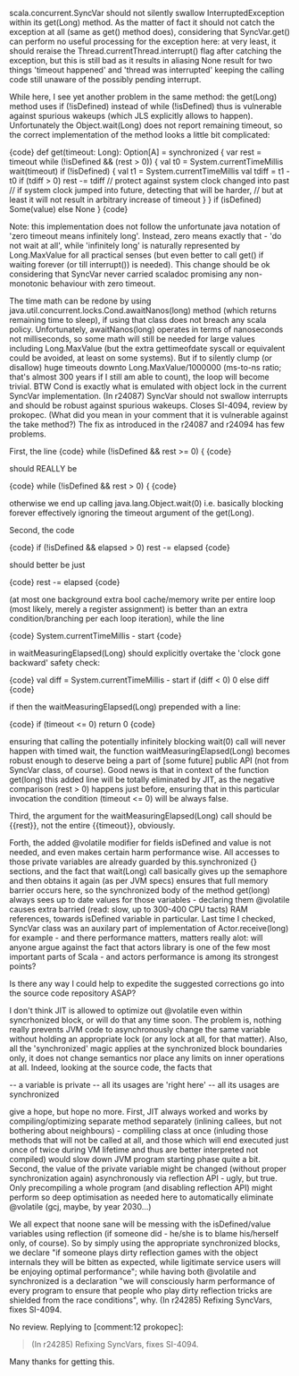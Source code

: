 scala.concurrent.SyncVar should not silently swallow InterruptedException within its get(Long) method. As the matter of fact it should not catch the exception at all (same as get() method does), considering that SyncVar.get() can perform no useful processing for the exception here: at very least, it should reraise the Thread.currentThread.interrupt() flag after catching the exception, but this is still bad as it results in aliasing None result for two things 'timeout happened' and 'thread was interrupted' keeping the calling code still unaware of the possibly pending interrupt.

While here, I see yet another problem in the same method: the get(Long) method uses if (!isDefined) instead of while (!isDefined) thus is vulnerable against spurious wakeups (which JLS explicitly allows to happen). Unfortunately the Object.wait(Long) does not report remaining timeout, so the correct implementation of the method looks a little bit complicated:

{code}
def get(timeout: Long): Option[A] = synchronized {
	var rest = timeout
	while (!isDefined && (rest > 0)) {
		val t0 = System.currentTimeMillis
		wait(timeout)
		if (!isDefined) {
			val t1 = System.currentTimeMillis
			val tdiff = t1 - t0
			if (tdiff > 0) rest -= tdiff // protect against system clock changed into past
			// if system clock jumped into future, detecting that will be harder,
			// but at least it will not result in arbitrary increase of timeout
		}
	}
	if (isDefined) Some(value)
	else None
}
{code}

Note: this implementation does not follow the unfortunate java notation of 'zero timeout means infinitely long'. Instead, zero means exactly that - 'do not wait at all', while 'infinitely long' is naturally represented by Long.MaxValue for all practical senses (but even better to call get() if waiting forever (or till interrupt()) is needed). This change should be ok considering that SyncVar never carried scaladoc promising any non-monotonic behaviour with zero timeout.

The time math can be redone by using java.util.concurrent.locks.Cond.awaitNanos(long) method (which returns remaining time to sleep), if using that class does not breach any scala policy. Unfortunately, awaitNanos(long) operates in terms of nanoseconds not milliseconds, so some math will still be needed for large values including Long.MaxValue (but the extra gettimeofdate syscall or equivalent could be avoided, at least on some systems). But if to silently clump (or disallow) huge timeouts downto Long.MaxValue/1000000 (ms-to-ns ratio; that's almost 300 years if I still am able to count), the loop will become trivial. BTW Cond is exactly what is emulated with object lock in the current SyncVar implementation.
(In r24087) SyncVar should not swallow interrupts and should be robust
against spurious wakeups.  Closes SI-4094, review by prokopec.
(What did you mean in your comment that it is vulnerable
against the take method?)
The fix as introduced in the r24087 and r24094 has few problems.

First, the line
{code}
	while (!isDefined && rest >= 0) {
{code}

should REALLY be

{code}
	while (!isDefined && rest > 0) {
{code}

otherwise we end up calling java.lang.Object.wait(0) i.e. basically blocking forever effectively ignoring the timeout argument of the get(Long).

Second, the code

{code}
		if (!isDefined && elapsed > 0)
			rest -= elapsed
{code}

should better be just

{code}
		rest -= elapsed
{code}

(at most one background extra bool cache/memory write per entire loop (most likely, merely a register assignment) is better than an extra condition/branching per each loop iteration), while the line

{code}
	System.currentTimeMillis - start
{code}

in waitMeasuringElapsed(Long) should explicitly overtake the 'clock gone backward' safety check:

{code}
	val diff = System.currentTimeMillis - start
	if (diff < 0) 0 else diff
{code}

if then the waitMeasuringElapsed(Long) prepended with a line:

{code}
	if (timeout <= 0) return 0
{code}

ensuring that calling the potentially infinitely blocking wait(0) call will never happen with timed wait, the function waitMeasuringElapsed(Long) becomes robust enough to deserve being a part of [some future] public API (not from SyncVar class, of course). Good news is that in context of the function get(long) this added line will be totally eliminated by JIT, as the negative comparison (rest > 0) happens just before, ensuring that in this particular invocation the condition (timeout <= 0) will be always false.

Third, the argument for the waitMeasuringElapsed(Long) call should be {{rest}}, not the entire {{timeout}}, obviously.

Forth, the added @volatile modifier for fields isDefined and value is not needed, and even makes certain harm performance wise. All accesses to those private variables are already guarded by this.synchronized {} sections, and the fact that wait(Long) call basically gives up the semaphore and then obtains it again (as per JVM specs) ensures that full memory barrier occurs here, so the synchronized body of the method get(long) always sees up to date values for those variables - declaring them @volatile causes extra barried (read: slow, up to 300-400 CPU tacts) RAM references, towards isDefined variable in particular.
Last time I checked, SyncVar class was an auxilary part of implementation of Actor.receive(long) for example - and there performance matters, matters really alot: will anyone argue against the fact that actors library is one of the few most important parts of Scala - and actors performance is among its strongest points?

Is there any way I could help to expedite the suggested corrections go into the source code repository ASAP?

I don't think JIT is allowed to optimize out @volatile even within syncrhonized block, or will do that any time soon. The problem is, nothing really prevents JVM code to asynchronously change the same variable without holding an appropriate lock (or any lock at all, for that matter). Also, all the 'synchronized' magic applies at the synchronized block boundaries only, it does not change semantics nor place any limits on inner operations at all. Indeed, looking at the source code, the facts that

-- a variable is private
-- all its usages are 'right here'
-- all its usages are synchronized

give a hope, but hope no more. First, JIT always worked and works by compiling/optimizing separate method separately (inlining callees, but not bothering about neighbours) - compliling class at once (inluding those methods that will not be called at all, and those which will end executed just once of twice during VM lifetime and thus are better interpreted not compiled) would slow down JVM program starting phase quite a bit. Second, the value of the private variable might be changed (without proper synchronization again) asynchronously via reflection API - ugly, but true. Only precompiling a whole program (and disabling reflection API) might perform so deep optimisation as needed here to automatically eliminate @volatile (gcj, maybe, by year 2030...)

We all expect that noone sane will be messing with the isDefined/value variables using reflection (if someone did - he/she is to blame his/herself only, of course). So by simply using the appropriate synchronized blocks, we declare "if someone plays dirty reflection games with the object internals they will be bitten as expected, while ligitimate service users will be enjoying optimal performance"; while having both @volatile and synchronized is a declaration "we will consciously harm performance of every program to ensure that people who play dirty reflection tricks are shielded from the race conditions", why.
(In r24285) Refixing SyncVars, fixes SI-4094.

No review.
Replying to [comment:12 prokopec]:
> (In r24285) Refixing SyncVars, fixes SI-4094.

Many thanks for getting this.
